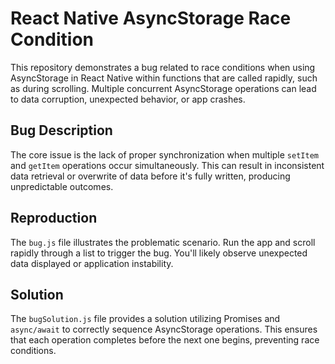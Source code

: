 # React Native AsyncStorage Race Condition

This repository demonstrates a bug related to race conditions when using AsyncStorage in React Native within functions that are called rapidly, such as during scrolling. Multiple concurrent AsyncStorage operations can lead to data corruption, unexpected behavior, or app crashes.

## Bug Description

The core issue is the lack of proper synchronization when multiple `setItem` and `getItem` operations occur simultaneously. This can result in inconsistent data retrieval or overwrite of data before it's fully written, producing unpredictable outcomes.

## Reproduction

The `bug.js` file illustrates the problematic scenario. Run the app and scroll rapidly through a list to trigger the bug.  You'll likely observe unexpected data displayed or application instability.

## Solution

The `bugSolution.js` file provides a solution utilizing Promises and `async/await` to correctly sequence AsyncStorage operations. This ensures that each operation completes before the next one begins, preventing race conditions.